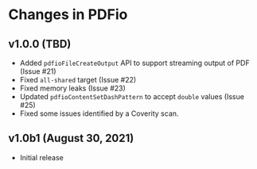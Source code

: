 Changes in PDFio
================


v1.0.0 (TBD)
------------

- Added `pdfioFileCreateOutput` API to support streaming output of PDF
  (Issue #21)
- Fixed `all-shared` target (Issue #22)
- Fixed memory leaks (Issue #23)
- Updated `pdfioContentSetDashPattern` to accept `double` values (Issue #25)
- Fixed some issues identified by a Coverity scan.


v1.0b1 (August 30, 2021)
------------------------

- Initial release
